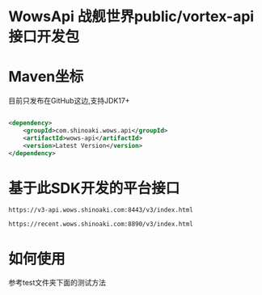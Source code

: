 # WowsApi 战舰世界public/vortex-api接口开发包

# Maven坐标 

目前只发布在GitHub这边,支持JDK17+

```xml

<dependency>
    <groupId>com.shinoaki.wows.api</groupId>
    <artifactId>wows-api</artifactId>
    <version>Latest Version</version>
</dependency>
```

# 基于此SDK开发的平台接口
`https://v3-api.wows.shinoaki.com:8443/v3/index.html`

`https://recent.wows.shinoaki.com:8890/v3/index.html`
# 如何使用

参考test文件夹下面的测试方法
